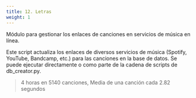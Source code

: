 ```yaml
---
title: 12. Letras
weight: 1
---
```


Módulo para gestionar los enlaces de canciones en servicios de música en línea.

Este script actualiza los enlaces de diversos servicios de música (Spotify, YouTube, 
Bandcamp, etc.) para las canciones en la base de datos. Se puede ejecutar directamente 
o como parte de la cadena de scripts de db_creator.py.

> 4 horas en 5140 canciones, Media de una canción cada 2.82 segundos

